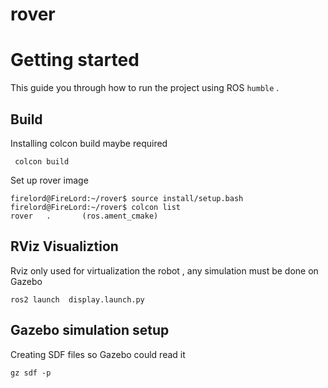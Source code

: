 # rover

# Getting started 

This guide you through how to run the project using ROS `humble` . 

## Build 

Installing  colcon build maybe required 

```
 colcon build 
```

Set up rover image
```
firelord@FireLord:~/rover$ source install/setup.bash
firelord@FireLord:~/rover$ colcon list                                                                                                                               rover   .       (ros.ament_cmake)
```

## RViz Visualiztion

Rviz only used for virtualization the robot , any simulation must be done on Gazebo

```
ros2 launch  display.launch.py
```

## Gazebo simulation setup

Creating SDF files so Gazebo could read it 

```
gz sdf -p
```
